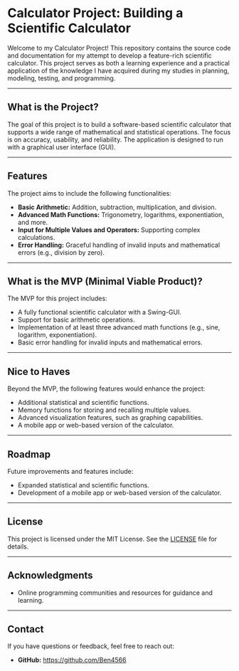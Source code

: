 # Calculator Project: Building a Scientific Calculator

Welcome to my Calculator Project! This repository contains the source code and documentation for my attempt to develop a feature-rich scientific calculator. This project serves as both a learning experience and a practical application of the knowledge I have acquired during my studies in planning, modeling, testing, and programming.

---

## What is the Project?

The goal of this project is to build a software-based scientific calculator that supports a wide range of mathematical and statistical operations. The focus is on accuracy, usability, and reliability. The application is designed to run with a graphical user interface (GUI).

---

## Features

The project aims to include the following functionalities:

- **Basic Arithmetic:** Addition, subtraction, multiplication, and division.
- **Advanced Math Functions:** Trigonometry, logarithms, exponentiation, and more.
- **Input for Multiple Values and Operators:** Supporting complex calculations.
- **Error Handling:** Graceful handling of invalid inputs and mathematical errors (e.g., division by zero).

---

## What is the MVP (Minimal Viable Product)?

The MVP for this project includes:

- A fully functional scientific calculator with a Swing-GUI.
- Support for basic arithmetic operations.
- Implementation of at least three advanced math functions (e.g., sine, logarithm, exponentiation).
- Basic error handling for invalid inputs and mathematical errors.

---

## Nice to Haves

Beyond the MVP, the following features would enhance the project:

- Additional statistical and scientific functions.
- Memory functions for storing and recalling multiple values.
- Advanced visualization features, such as graphing capabilities.
- A mobile app or web-based version of the calculator.

---

## Roadmap

Future improvements and features include:

- Expanded statistical and scientific functions.
- Development of a mobile app or web-based version of the calculator.

---

## License

This project is licensed under the MIT License. See the [LICENSE](LICENSE) file for details.

---

## Acknowledgments

- Online programming communities and resources for guidance and learning.

---

## Contact

If you have questions or feedback, feel free to reach out:

- **GitHub:** https://github.com/Ben4566

